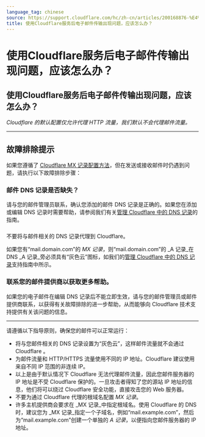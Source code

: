 ```yaml
---
language_tag: chinese
source: https://support.cloudflare.com/hc/zh-cn/articles/200168876-%E4%BD%BF%E7%94%A8Cloudflare%E6%9C%8D%E5%8A%A1%E5%90%8E%E7%94%B5%E5%AD%90%E9%82%AE%E4%BB%B6%E4%BC%A0%E8%BE%93%E5%87%BA%E7%8E%B0%E9%97%AE%E9%A2%98-%E5%BA%94%E8%AF%A5%E6%80%8E%E4%B9%88%E5%8A%9E-
title: 使用Cloudflare服务后电子邮件传输出现问题，应该怎么办？
---
```


# 使用Cloudflare服务后电子邮件传输出现问题，应该怎么办？

## 使用Cloudflare服务后电子邮件传输出现问题，应该怎么办？

_Cloudflare 的默认配置仅允许代理 HTTP 流量，我们默认不会代理邮件流量。_

___

## 故障排除提示

如果您遵循了 [Cloudflare MX 记录配置方法](https://support.cloudflare.com/hc/zh-cn/articles/200168876-%E4%BD%BF%E7%94%A8Cloudflare%E6%9C%8D%E5%8A%A1%E5%90%8E%E7%94%B5%E5%AD%90%E9%82%AE%E4%BB%B6%E4%BC%A0%E8%BE%93%E5%87%BA%E7%8E%B0%E9%97%AE%E9%A2%98-%E5%BA%94%E8%AF%A5%E6%80%8E%E4%B9%88%E5%8A%9E-#h.sf43uhyy1ztk)，但在发送或接收邮件时仍遇到问题，请执行以下故障排除步骤：

### 邮件 DNS 记录是否缺失？

请与您的邮件管理员联系，确认您添加的邮件 DNS 记录是正确的。如果您在添加或编辑 DNS 记录时需要帮助，请参阅我们有关[管理 Cloudflare 中的 DNS 记录](https://support.cloudflare.com/hc/en-us/articles/360019093151)的指南。

###   
不要将与邮件相关的 DNS 记录代理到 Cloudflare。

如果您有“mail.domain.com”的 _MX 记录_，则“mail.domain.com”的 _A 记录_在 DNS _A 记录_旁必须具有“灰色云”图标，如我们的[管理 Cloudflare 中的 DNS 记录](https://support.cloudflare.com/hc/en-us/articles/360019093151)支持指南中所示。

### 联系您的邮件提供商以获取更多帮助。

如果您的电子邮件在编辑 DNS 记录后不能立即生效，请与您的邮件管理员或邮件提供商联系，以获得有关故障排除的进一步帮助，从而能够向 Cloudflare 技术支持提供有关该问题的信息。

___

请遵循以下指导原则，确保您的邮件可以正常运行：

-   将与您邮件相关的 DNS 记录设置为“灰色云”，这样邮件流量就不会通过 Cloudflare 。
-   为邮件流量和 HTTP/HTTPS 流量使用不同的 IP 地址。Cloudflare 建议使用来自不同 IP 范围的非连续 IP。
-   以上是由于默认情况下 Cloudflare 无法代理邮件流量，因此您邮件服务器的 IP 地址是不受 Cloudflare 保护的。一旦攻击者得知了您的源站 IP 地址的信息，他们将可以绕过 Cloudflare 安全功能，直接攻击您的 Web 服务器。
-   不要为通过 Cloudflare 代理的根域名配置 _MX 记录_。
-   许多主机提供商会要求在 _MX 记录_中指定根域名。使用 Cloudflare 的 DNS 时，建议您为 _MX 记录_指定一个子域名，例如“mail.example.com”，然后为“mail.example.com”创建一个单独的 _A 记录_，以便指向您邮件服务器的 IP 地址。
